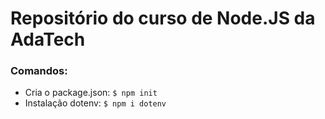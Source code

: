 # Repositório do curso de Node.JS da AdaTech

### Comandos:

- Cria o package.json: `$ npm init`
- Instalação dotenv: `$ npm i dotenv`
